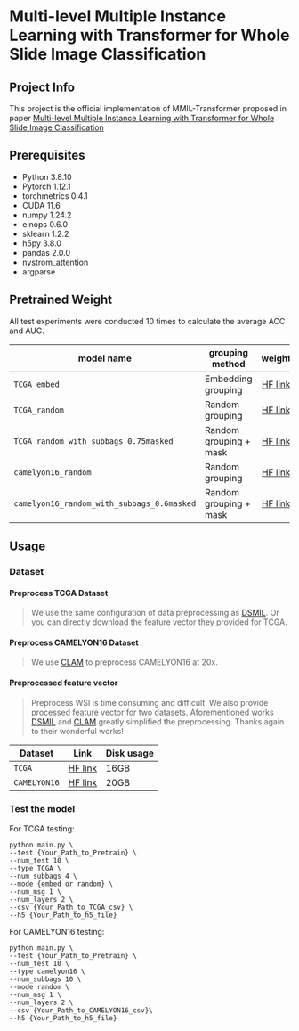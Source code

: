 # Multi-level Multiple Instance Learning with Transformer for Whole Slide Image Classification

## Project Info
This project is the official implementation of MMIL-Transformer proposed in paper [Multi-level Multiple Instance Learning with Transformer for Whole Slide Image Classification](https://arxiv.org/abs/2306.05029)

## Prerequisites

* Python 3.8.10
* Pytorch 1.12.1
* torchmetrics 0.4.1
* CUDA 11.6
* numpy 1.24.2
* einops 0.6.0
* sklearn 1.2.2
* h5py 3.8.0
* pandas 2.0.0
* nystrom_attention
* argparse

## Pretrained Weight
All test experiments were conducted 10 times to calculate the average ACC and AUC.
<div align="center">

| model name | grouping method | weight | ACC | AUC |
|------------|-----|:------:|----|----|
| `TCGA_embed`|Embedding grouping|[HF link](https://huggingface.co/RJKiseki/MMIL-Transformrt/blob/main/TCGA_embed.pt) | 93.15% | 98.97% |
| `TCGA_random`|Random grouping|[HF link](https://huggingface.co/RJKiseki/MMIL-Transformrt/blob/main/TCGA_random.pt) | 94.37%| 99.04% |
| `TCGA_random_with_subbags_0.75masked`|Random grouping + mask|[HF link](https://huggingface.co/RJKiseki/MMIL-Transformrt/blob/main/TCGA_random_mask_0.75.pt) | 93.95%| 99.02% |
| `camelyon16_random`|Random grouping|[HF link](https://huggingface.co/RJKiseki/MMIL-Transformrt/blob/main/camelyon16_random.pt) | 91.78% | 94.07% |
| `camelyon16_random_with_subbags_0.6masked`| Random grouping + mask|[HF link](https://huggingface.co/RJKiseki/MMIL-Transformrt/blob/main/camelyon16_mask_0.6.pt) | 93.41% | 94.74% |
</div>


## Usage
  ### Dataset

   #### Preprocess TCGA Dataset

>We use the same configuration of data preprocessing as [DSMIL](https://github.com/binli123/dsmil-wsi). Or you can directly download the feature vector they provided for TCGA.

   #### Preprocess CAMELYON16 Dataset

>We use [CLAM](https://github.com/mahmoodlab/CLAM/tree/master) to preprocess CAMELYON16 at 20x.

   #### Preprocessed feature vector

>Preprocess WSI is time consuming and difficult. We also provide processed feature vector for two datasets. Aforementioned works [DSMIL](https://github.com/binli123/dsmil-wsi) and [CLAM](https://github.com/mahmoodlab/CLAM/tree/master) 
greatly simplified the preprocessing. Thanks again to their wonderful works!

<div align="center">
  
| Dataset | Link | Disk usage |
|------------|:-----:|----|
| `TCGA`|[HF link](https://huggingface.co/datasets/RJKiseki/TCGA/tree/main)| 16GB |
| `CAMELYON16`|[HF link](https://huggingface.co/datasets/RJKiseki/CAMELYON16/tree/main)|20GB|
</div>


### Test the model

For TCGA testing:
```
python main.py \
--test {Your_Path_to_Pretrain} \
--num_test 10 \
--type TCGA \
--num_subbags 4 \
--mode {embed or random} \
--num_msg 1 \
--num_layers 2 \
--csv {Your_Path_to_TCGA_csv} \
--h5 {Your_Path_to_h5_file}
```


For CAMELYON16 testing:
```
python main.py \
--test {Your_Path_to_Pretrain} \
--num_test 10 \
--type camelyon16 \
--num_subbags 10 \
--mode random \
--num_msg 1 \
--num_layers 2 \
--csv {Your_Path_to_CAMELYON16_csv}\
--h5 {Your_Path_to_h5_file}
```

